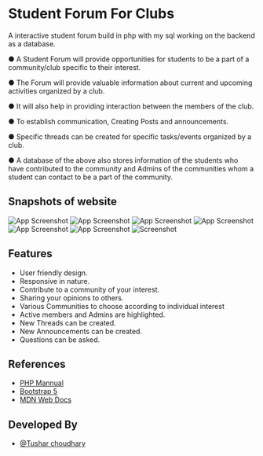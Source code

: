 
# Student Forum For Clubs

A interactive student forum build in php with my sql working on the backend as a database.

● A Student Forum will provide opportunities for students to be a
part of a community/club specific to their interest.

● The Forum will provide valuable information about current and
upcoming activities organized by a club.

● It will also help in providing interaction between the members of the
club.

● To establish communication, Creating Posts and announcements.

● Specific threads can be created for specific tasks/events organized
by a club.

● A database of the above also stores information of the students who
have contributed to the community and Admins of the communities
whom a student can contact to be a part of the community.


## Snapshots of website

![App Screenshot](https://lh3.googleusercontent.com/wYxNcsivn1utYE0HvuLWt6YlXGlOi0lYl_8I1mdC_5VdRM-SwocO4LQ7smiGkghToJ9HauLGxgg1tWBQRolw0NhTWISGA8zu0Hu0IlWk-HU55UP2M9sD0clfrwHHmefpLJroKnWYdGlAPlWfK9ma1fWS3DEYYvcmZZ-oMTEsphZGlxIbdnVGZ9t_p-wzyreJaI51OUxpszrXtuTfPxU8U9YrTjNX4Uj83DBikkJxcKGWwEaB1H9RxEW7FSBWbyeqyh_B1jP77ZB1EGjB-KwgYYntjZ26JNUa5ssEBRAnyr3u4B27KWALZcBRqHXxL_s-lZTCawzv_ELkuq0S7w0ulpzpCRa30o51cYfrUCMrL-8vVr0bsKnMAkK62Kc1elTFVvUQAWuvEi5f8Ph4Yq1hZEtbR1yfqgH4Q8U_naVmhTfYPbUB6Q1UW5Yw--r7UKsz5SNaji7y7M1WdA3J3tq-vFb_10XTESl6kmHWJS2d8XoOyrAz_uEZcc-qrL7wNyJdvUo6FctmGyO4R7hXhUVR_sF3yk4RZrtUb9DEiZu9AHlTfx77Ag4GleNQVe9TwGpxoGUzhbQek4LeSB0hjyjpD274uWxB09znTr5cz1JXoW5RQ1ZUcw7Zc1y3obsgTum4MYl2L_g9Ck_EoQDJbW7lJaxQ9UTdQSEgPqMU1UrrtV75elp4Oj4Rt2VBW8mNf0-Q4HmbTScYJW4FlF69nO5eaIkE=w1302-h686-no?authuser=0)
![App Screenshot](https://lh3.googleusercontent.com/gaiaslCDBVh86xcr3MbNMYceojS80VwyHGu_r7-y-eAqVAv-9XK4IAasFjmIhpF5-zjeJhl8PM5eI-16czt7U-H_reBmYI2Mc01WgAHn1Zr143viqyryuBu2MKM0qtQDxaOoh7oq1ADIGZe6r95kzQVb2Y8Gx9uxtMShX2LaThdzV2330bRwYGbf3OiwU8mXs04xPQzvETo7MGxTIB9P7MC4C-WaW6wPjb0yW9BlzJDVUc_Hjd82xTE-nR2UTrH1yD2DEsBQdygOh-TXuxEWySaQO4s7KdUPLilP1fOfdQ_tC1bknfTB45fuSP98iAxUJBOIyven9UzcE50SzbMiC_I6kU2RnkQd_5V9otB--ziQRwcjGM6al3IJgKkdNeyE8LH1nHmi27XqWl_v-EvdT9LLUDP9fbtC2SS_nSpH6AnQfjnK6yJBWtl4YfP8ZtCggXJj3BVLaPk93QNVtJ11zDRDX2qBES4PM9W4HeSpJ3TxTPiCqiaM7OgfdYrqf4DNkoiwzbirac9IwUJCfDfLQcjO-TInXU2cJ6O1JNzj8yzIfZHQysSyhloQKJXmR98njpJKU3MAEau5nKjN59Vhz8mtATAc_US6paEW98ir4_OdhB-py6Ot75VpTjjGT4sBbHUL5qlTFYOtFJDmOjkhK8kJ5yxsbhLlONbfpsK4pX6dOWIMcpJvuISNZ-gLn30bjQRA1GS_Gg-a_H6A2yepsPjb=w1406-h657-no?authuser=0)
![App Screenshot](https://lh3.googleusercontent.com/1sNcdUiSL4NmM4R6Zib7k6wwQMRnD8VqRnsnG9dLyoDcA2F3KvwKcactQRGRjir45AgEC9ehZbKoWiuy3dcHoAqC_0oJcy_LSIKvy-eAeElcrod8WIMiPJOGv2Dqu9QiAe5WPL_Pnq-dLFPv2Tr7N61Dyrx-ZJ2zPCNk22KcpvoK-sfrup8YG1mw-pBwjTuY-Cqvft59Gp5VdHQuVnJ7_kYgTagqj1xf0s43NRpCzuV0gxeHPvxY_wWs1sCKv4VL8A4p1yHrsLuTj1qMx6YlIbjyNz_AqYXVjhcu4xv36NqfN-mNqicyT2LpsZWefjuFOsd-nzMtZAMKqqI_iapaf7IwjxDguOylkJVVGzbWfgXhiN_L5oVipTJ-IfFCmdH12PH1Sc8TAdB0Z26t2VucV4aXbSsiePXD1IyZjeC7MpseUuCLoIYK2hZ8tTBwEeU8qktMNQasFot4kWgUeV1d_nFQVKVIv1ZkL4MaBbiqoEtyjZ6CcZoFJHPzGsXfq7ZYAoD-_NpSwfQEbc04LMI0pntEyZMCR_gQeplz7mtT-AbmdJ7vTV9xJpUdd--7027TAU2mO7DFWFayN3ZXcGHkl5XPpeCP7sibNHwQj7trdnxHGO89NTO-PqxbjjWsWGQ-Mv2OhfsMxXFJlvhf4PizzbEaG8fx-2qH3cWlztFrs94Jt1Fz6-Tz4jCffzXlPWMju2wzGJCTNz95coOagoPe1lMo=w1187-h681-no?authuser=0)
![App Screenshot](https://lh3.googleusercontent.com/k1OA9uHU2lttduT5Enpj5mtLTtaRYseoDkAcoueuMr8vUonhq8B3WtwTKIETHN7Axw8XZmGU2662a5U8uggHR2h9rhG7qyG8ojqrTHo4e_RtuOAGoa6wsdmkrzLEGycbh1dlCHaYAzwNszo3SkQujWRaYQ1Vl_NgzXHIb4REXiJmnbzt4EhsjkA_VrLo8xmGJmV81mq-N21IqUmPvyVnoHNOGI8zq-p_ecEEXelKzVv-Kei6u5866FovOtSIWicY0ldUDPmDsk_HuhtVaIMqegIq4gCYYl9akCIxQAyZKm3suoiGv4AvfivaRf1Im6mbHUQz0eY0yzybKw1Fm_DVlxSR0QS7iT6VX-3QneW03yK3I8NhnbAT39VrEMQ-hOQSZ5oe7QfKIYzrAHvPNKpoct6tAsX4qYYDCXAkf2BacZ1xlesA2GfryidvYeqgSqbtoA1girXOosNNUac5IqIpaiPUZbc-96IuLt-Xzf4kNtwlaBlNd8evIAY7xfVkoP1C4fhuJIKNh4t6hNy-Gj_4_9WWyr_ceBJOgjWMV0BSYJ3sj7frbpvZbN5sZeKliNFqgZRQUzCOOPbcIrrM-4p6VkSXogG-wnitinKp6DN9OHzCUDHJMyi0zu7pHrvSBYZnvGddlrAdqzGjAamMCMkcEWrcqCr87J-bSZYjttoqBH46lMDMiwguGjgyak23znO1hxE5BwSxBFXwV5IwjchZddb_=w1408-h668-no?authuser=0)
![App Screenshot](https://lh3.googleusercontent.com/CpCsgpRiXSmM9mbRO_AA6dU3zUuPXeID24lamb7OgIJ0AxqW4vCC3wWQ29XCocFAIBNxxmEjaK5pKehkXHaQiRMKxCrAq_pVl4HVwvU68-jPJaV-TpHQ1IhYUFUZQ3raAZpE7xOIrua6fS4Uhwzvr7PRS6IW7SKfdjddNKlkmetWyLkAmutA-1TtJ1_LsYEscmRT_RDEXWJaqRfl6OeTAMjlka0HM9gB5-FXYQ0mJDojj6bBbH3aX8OgK02m1UeOp1Bj82Hx1bYN_lgWHmfqG865MnALrckaB2YSr9MCVe44qKixa4PjJZUJre2XiDwc6DTn6yLb8TPYm_yD0gZgLx1ar3CZnVUjlxxPMVyi7AcTebpEMnhJbbLmt6OwFwgLCuLz52AZwZ4p1wNMy8Bf_WBSHs60eTStNdmRy9QfHFrNPhQ46iwl1-R9Vuumkug1WMoJMqJEsFQA1R6PxIIsmfedrAokUYS6SC8TgPKJjqKIPaI36SFiusMIt4y-ArfZ3Z5NPJnpHUIwgXGuLeD04rUWdM7mk0hE5EzOs082b-BC-OupPLaE7F38h2_cX6SHkEgkuAhgiSZaGZRkNxwwQ3w8NnudGz51ODk3cCoya5MAhCOMIijkml-5vqgl1cCRHqxX7U2I0n4xzvkSpZyaEFbTFxmlNPg6jGcOngkL4yd5__ToEgquTgTZoY2-0cPqbzUAjCLD9QVuikmqljpDKcQw=w1442-h703-no?authuser=0)
![App Screenshot](https://lh3.googleusercontent.com/j4vT5vpGSO1rvSoxRVtY6xLQ7pLM7OzvqDG1KMe2sPsS0AnTfz0w3op-lKY3UQOxO6RJ6HDkJrBLyJpHb8-vvLbCf3VpWUkjEb19XqutGPP0LD7PRQJvEzMie8s93CZywgoGgLy1QPw1jUxdAVzSQXkob0u8dVl_26gpUPhGP1oAspemP-QzFddfeYxlY4_6Sd0D1F2phvg_JalxR6wtV_UgLy6ccbWosI-_m5elKSX8kGUt5c-45u-TDWIBtMi7RxFydZiw5vQIqfnY892E41sU_GgcwReQOOYOvn5lTpUeSNeZ3biBnw5eXU9znyeAtQsTpustEiMnnOgAt24u4R-D-b83uq0Qz3Av8j1l8JGUxJ8KuzfMesoTrxoW-NnjwkKTP0v__fB8Nw1Ay46pf1AdUJ_f5fsXMEfP5Q1a2HXFPSRff_bxMvB0bckklOHZI7_oE4l342R2YQZKu9OVBXi7K7Xjaiiv3fCDN6EWVuwHPKELrD-pU01C7lOZ4G8uJpxjuP_QHPisqvKQ33zxKb-PF3ulyTolwyfG3mVYx6K34GkCR8LjM10GPkrLFn6h8z5zWPTVvCJkTvMjL6snSENUNsZPKlMUUOHMrVWJEDfvWl8TwNXRt4potCHrLiTbH-9w6C7v3K3W0Df0RSWmkRPY2cBZGeDcjKIYjxyTy-IO1RtlnBPtDSEormiGQXmVerWjvdzFzXJbO5vsiwdenxFc=w1493-h682-no?authuser=0)
![Screenshot](https://lh3.googleusercontent.com/_xsrnpKP7GtKR2tvcERUelwpTm_5XTpgyaF2s_sYwLKuqI-OgyM8554-uFVmmTyY3O3PaI6A17Hxor5wLQySSVVrR_vZzaQNVvUqXH9RlfFRlX_gsbrOZLjTux3GBVp2Dt6Shk6r-MGBs9Um6C_QIboFzEVm0ymHx0AW6YVDHGAiLIeuHGHr3HBhFnZHehQ_YfcX-Wq_lMsgOFnAF3IvQLilrm00xRGZR3GZPqbDuVz14CaRUJyUJyMXnh8dMQ56eGh3jqNQcYdgkDUP9W29AQhiFqVGTB4PHZJpXRfAdWGR-KCbsOWvmDQRxvVdCmt7yRDc3pgy-PD3_RCpvECKPLZEWzwk7pr3sQE8ugWk0GrKkRvFpBYVeaLffrHLkdpFrqFZ8qR9eLJvZ8DWPGyYq1LL10E0HRglLOZZRxJ2nPiabG_gpGNiOxymXXzHWvkKfdt2hkhSCz0pXud_zNj_PbVvRKvESrxy4JNQGCni_8ifJpNiO2rY2L6XEpmOL5vGcLFsSBNhdFI9F4c4FkVLc6dmekAJ-Mj-6nUdZO6mtp3mJOGF5bRHwzHy5q1iY5eMFzjmwemjntv8vSWlvK2sTjIHSiGGUVvNr-AvAk5iZzzD6RkTEf8Cezg1JOFOlDt5xdgiszJyt8BU4xrxKyNx3Vp0xysa9r7D9SZGM8jYud0GSxAX21B117PNOo22epEwFe0M5YCc7ycGUa21-UzshToT=w1522-h702-no?authuser=0)


## Features

- User friendly design.
- Responsive in nature.
- Contribute to a community of your interest.
- Sharing your opinions to others.
- Various Communities to choose according to individual interest
- Active members and Admins are highlighted.
- New Threads can be created.
- New Announcements can be created.
- Questions can be asked.





## References

 - [PHP Mannual](https://www.php.net/manual/en/index.php)
 - [Bootstrap 5](https://getbootstrap.com/docs/5.1/getting-started/introduction/)
 - [MDN Web Docs](https://developer.mozilla.org/en-US/)


## Developed By

- [@Tushar choudhary](https://www.github.com/tush16)

